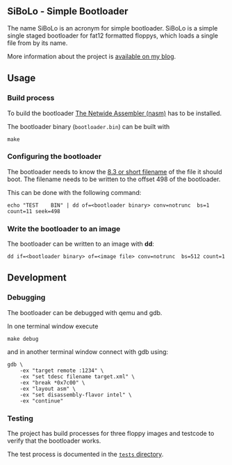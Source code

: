 ## SiBoLo - Simple Bootloader

The name SiBoLo is an acronym for simple bootloader.
SiBoLo is a simple single staged bootloader for fat12 formatted floppys, which
loads a single file from by its name.

More information about the project is [available on my blog](https://blog.kalehmann.de/blog/2017/07/20/simple-boot-loader.html).

## Usage

### Build process

To build the bootloader [The Netwide Assembler (nasm)](https://nasm.us/) has to
be installed.

The bootloader binary (`bootloader.bin`) can be built with

```
make
```

### Configuring the bootloader

The bootloader needs to know the
[8.3 or short filename](https://en.wikipedia.org/wiki/8.3_filename)
of the file it should boot. The filename needs to be written to the offset 498
of the bootloader.

This can be done with the following command:

```
echo "TEST    BIN" | dd of=<bootloader binary> conv=notrunc  bs=1 count=11 seek=498
```

### Write the bootloader to an image

The bootloader can be written to an image with **dd**:

```
dd if=<bootloader binary> of=<image file> conv=notrunc  bs=512 count=1
```

## Development

### Debugging

The bootloader can be debugged with qemu and gdb.

In one terminal window execute

```
make debug
```

and in another terminal window connect with gdb using:

```
gdb \
    -ex "target remote :1234" \
    -ex "set tdesc filename target.xml" \
    -ex "break *0x7c00" \
    -ex "layout asm" \
    -ex "set disassembly-flavor intel" \
    -ex "continue"
```

### Testing

The project has build processes for three floppy images and testcode to verify
that the bootloader works.

The test process is documented in the [`tests` directory](tests/README.md).

